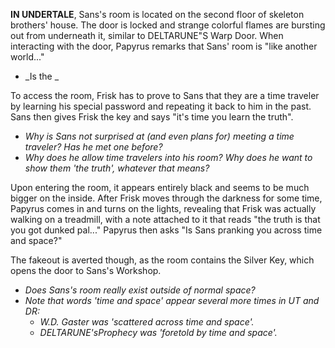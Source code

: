 **IN UNDERTALE**, Sans's room is located on the second floor of skeleton brothers' house. The door is locked and strange colorful flames are bursting out from underneath it, similar to DELTARUNE"S <a onclick="loadFile('Warp Door.md')">Warp Door</a>. When interacting with the door, <a onclick="loadFile('Papyrus.md')">Papyrus</a> remarks that Sans' room is "like another world..."
- _Is the _

To access the room, Frisk has to prove to Sans that they are a time traveler by learning his special password and repeating it back to him in the past. Sans then gives Frisk the key and says "it's time you learn the truth".
- _Why is Sans not surprised at (and even plans for) meeting a time traveler? Has he met one before?_
- _Why does he allow time travelers into his room? Why does he want to show them 'the truth', whatever that means?_

Upon entering the room, it appears entirely black and seems to be much bigger on the inside. After Frisk moves through the darkness for some time, Papyrus comes in and turns on the lights, revealing that Frisk was actually walking on a treadmill, with a note attached to it that reads "the truth is that you got dunked pal..." Papyrus then asks "Is Sans pranking you across time and space?"

The fakeout is averted though, as the room contains the Silver Key, which opens the door to <a onclick="loadFile('Sans\'s Workshop.md')">Sans's Workshop</a>.
- _Does Sans's room really exist outside of normal space?_
- _Note that words 'time and space' appear several more times in UT and DR:_
	- _<a onclick="loadFile('Doctor W. D. Gaster.md')">W.D. Gaster</a> was 'scattered across time and space'._
	- _DELTARUNE's<a onclick="loadFile('Prophecy.md')">Prophecy</a> was 'foretold by time and space'._
